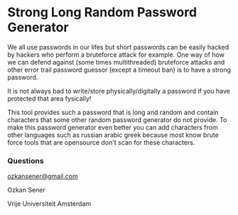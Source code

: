 # Strong Long Random Password Generator

We all use passwords in our lifes but short passwords can be easily hacked by hackers who perform a bruteforce attack for example.
One way of how we can defend against (some times multithreaded) bruteforce attacks and other error trail password guessor (except a timeout ban) is to have a strong password.

It is not always bad to write/store physically/digitally a password if you have protected that area fysically!

This tool provides such a password that is long and random and contain characters that some other random password generator do not provide.
To make this password generator even better you can add characters from other languages such as russian arabic greek because most know brute force tools that are opensource don't scan for these characters.

### Questions
ozkansener@gmail.com

Ozkan Sener

Vrije Universiteit Amsterdam
